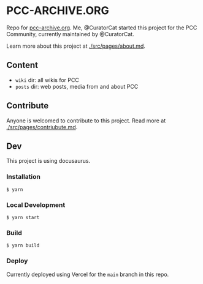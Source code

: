 # PCC-ARCHIVE.ORG

Repo for [pcc-archive.org](https://pcc-archive.org). Me, @CuratorCat started this project for the PCC Community, currently maintained by @CuratorCat.

Learn more about this project at [./src/pages/about.md](./src/pages/about.md).

## Content

- `wiki` dir: all wikis for PCC
- `posts` dir: web posts, media from and about PCC

## Contribute

Anyone is welcomed to contribute to this project. Read more at [./src/pages/contriubute.md](./src/pages/contribute.md).

## Dev

This project is using docusaurus.

### Installation

```
$ yarn
```

### Local Development

```
$ yarn start
```

### Build

```
$ yarn build
```

### Deploy

Currently deployed using Vercel for the `main` branch in this repo.
